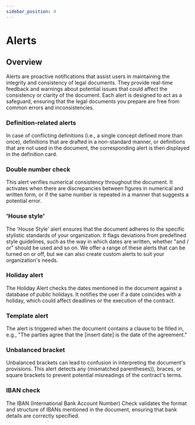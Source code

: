 ```yaml
---
sidebar_position: 4
---
```


# Alerts

## Overview

Alerts are proactive notifications that assist users in maintaining the integrity and consistency of legal documents. They provide real-time feedback and warnings about potential issues that could affect the consistency or clarity of the document. Each alert is designed to act as a safeguard, ensuring that the legal documents you prepare are free from common errors and inconsistencies.

### Definition-related alerts

In case of conflicting definitions (i.e., a single concept defined more than once), definitions that are drafted in a non-standard manner, or definitions that are not used in the document, the corresponding alert is then displayed in the definition card.

### Double number check

This alert verifies numerical consistency throughout the document. It activates when there are discrepancies between figures in numerical and written form, or if the same number is repeated in a manner that suggests a potential error.

### 'House style'

The 'House Style' alert ensures that the document adheres to the specific stylistic standards of your organization. It flags deviations from predefined style guidelines, such as the way in which dates are written, whether "and / or" should be used and so on. We offer a range of these alerts that can be turned on or off, but we can also create custom alerts to suit your organization's needs.

### Holiday alert

The Holiday Alert checks the dates mentioned in the document against a database of public holidays. It notifies the user if a date coincides with a holiday, which could affect deadlines or the execution of the contract.

### Template alert

The alert is triggered when the document contains a clause to be filled in, e.g., "The parties agree that the [insert date] is the date of the agreement."

### Unbalanced bracket

Unbalanced brackets can lead to confusion in interpreting the document's provisions. This alert detects any (mismatched parentheses)), braces, or square brackets to prevent potential misreadings of the contract's terms.

### IBAN check

The IBAN (International Bank Account Number) Check validates the format and structure of IBANs mentioned in the document, ensuring that bank details are correctly specified.
